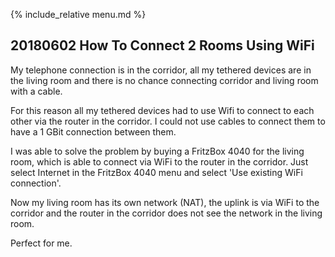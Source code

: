 {% include_relative menu.md %}

## 20180602 How To Connect 2 Rooms Using WiFi

My telephone connection is in the corridor, all my tethered devices are in the living room and there is no chance connecting
corridor and living room with a cable.

For this reason all my tethered devices had to use Wifi to connect to each other via the router in the corridor. I could not use
cables to connect them to have a 1 GBit connection between them.

I was able to solve the problem by buying a FritzBox 4040 for the living room, which is able to connect via WiFi to the router in
the corridor. Just select Internet in the FritzBox 4040 menu and select 'Use existing WiFi connection'.

Now my living room has its own network (NAT), the uplink is via WiFi to the corridor and the router in the corridor does not see
the network in the living room.

Perfect for me.
